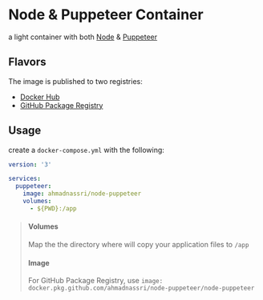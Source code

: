 # Node & Puppeteer Container

a light container with both [Node](https://nodejs.org/en/) & [Puppeteer](https://pptr.dev/)

## Flavors

The image is published to two registries:

- [Docker Hub](https://hub.docker.com/r/ahmadnassri/node-puppeteer)
- [GitHub Package Registry](https://github.com/ahmadnassri/docker-node-puppeteer/packages)

## Usage

create a `docker-compose.yml` with the following:

```yaml
version: '3'

services:
  puppeteer:
    image: ahmadnassri/node-puppeteer
    volumes:
      - ${PWD}:/app
```

> #### Volumes
>
> Map the the directory where will copy your application files to `/app`
>
> #### Image
>
> For GitHub Package Registry, use `image: docker.pkg.github.com/ahmadnassri/node-puppeteer/node-puppeteer`
